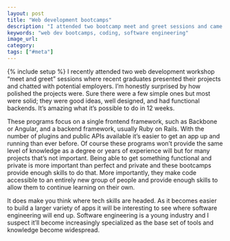 ```yaml
---
layout: post
title: "Web development bootcamps"
description: "I attended two bootcamp meet and greet sessions and came away impressed by how much people can learn in 12 weeks. It got me thinking about the future of software."
keywords: "web dev bootcamps, coding, software engineering"
image_url:
category:
tags: ["#meta"]
---
```

{% include setup %}
I recently attended two web development workshop “meet and greet” sessions where recent graduates presented their projects and chatted with potential employers. I’m honestly surprised by how polished the projects were. Sure there were a few simple ones but most were solid; they were good ideas, well designed, and had functional backends. It’s amazing what it’s possible to do in 12 weeks.

These programs focus on a single frontend framework, such as Backbone or Angular, and a backend framework, usually Ruby on Rails. With the number of plugins and public APIs available it’s easier to get an app up and running than ever before. Of course these programs won’t provide the same level of knowledge as a degree or years of experience will but for many projects that’s not important. Being able to get something functional and private is more important than perfect and private and these bootcamps provide enough skills to do that. More importantly, they make code accessible to an entirely new group of people and provide enough skills to allow them to continue learning on their own.

It does make you think where tech skills are headed. As it becomes easier to build a larger variety of apps it will be interesting to see where software engineering will end up. Software engineering is a young industry and I suspect it’ll become increasingly specialized as the base set of tools and knowledge become widespread.
